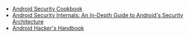 - [Android Security Cookbook](https://www.amazon.co.uk/Android-Security-Cookbook-Keith-Makan/dp/1782167161/)
- [Android Security Internals: An In-Depth Guide to Android's Security Architecture](https://www.amazon.co.uk/Android-Security-Internals--Depth-Architecture/dp/1593275811/)
- [Android Hacker's Handbook](https://www.amazon.co.uk/Android-Hackers-Handbook-Joshua-Drake/dp/111860864X/)
